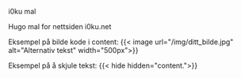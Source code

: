 i0ku mal

Hugo mal for nettsiden i0ku.net

Eksempel på bilde kode i content:
{{< image url="/img/ditt_bilde.jpg" alt="Alternativ tekst" width="500px">}}

Eksempel på å skjule tekst:
{{< hide hidden="content.">}}
